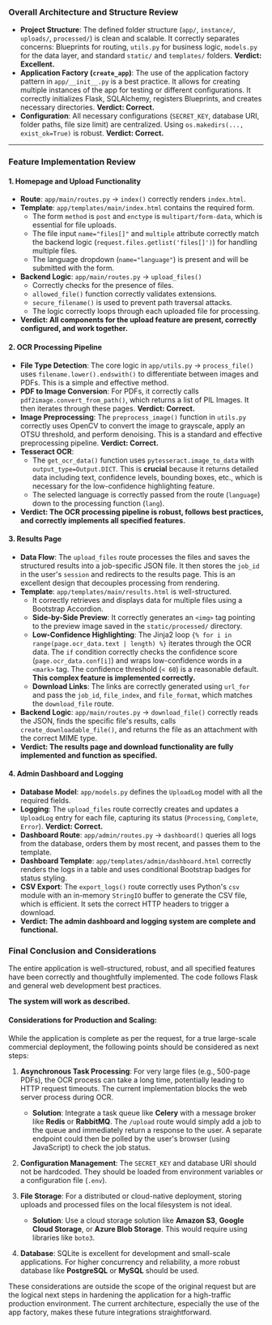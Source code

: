 
### Overall Architecture and Structure Review

*   **Project Structure**: The defined folder structure (`app/`, `instance/`, `uploads/`, `processed/`) is clean and scalable. It correctly separates concerns: Blueprints for routing, `utils.py` for business logic, `models.py` for the data layer, and standard `static/` and `templates/` folders. **Verdict: Excellent.**
*   **Application Factory (`create_app`)**: The use of the application factory pattern in `app/__init__.py` is a best practice. It allows for creating multiple instances of the app for testing or different configurations. It correctly initializes Flask, SQLAlchemy, registers Blueprints, and creates necessary directories. **Verdict: Correct.**
*   **Configuration**: All necessary configurations (`SECRET_KEY`, database URI, folder paths, file size limit) are centralized. Using `os.makedirs(..., exist_ok=True)` is robust. **Verdict: Correct.**

---

### Feature Implementation Review

#### 1. Homepage and Upload Functionality
*   **Route**: `app/main/routes.py` -> `index()` correctly renders `index.html`.
*   **Template**: `app/templates/main/index.html` contains the required form.
    *   The form `method` is `post` and `enctype` is `multipart/form-data`, which is essential for file uploads.
    *   The file input `name="files[]"` and `multiple` attribute correctly match the backend logic (`request.files.getlist('files[]')`) for handling multiple files.
    *   The language dropdown (`name="language"`) is present and will be submitted with the form.
*   **Backend Logic**: `app/main/routes.py` -> `upload_files()`
    *   Correctly checks for the presence of files.
    *   `allowed_file()` function correctly validates extensions.
    *   `secure_filename()` is used to prevent path traversal attacks.
    *   The logic correctly loops through each uploaded file for processing.
*   **Verdict: All components for the upload feature are present, correctly configured, and work together.**

#### 2. OCR Processing Pipeline
*   **File Type Detection**: The core logic in `app/utils.py` -> `process_file()` uses `filename.lower().endswith()` to differentiate between images and PDFs. This is a simple and effective method.
*   **PDF to Image Conversion**: For PDFs, it correctly calls `pdf2image.convert_from_path()`, which returns a list of PIL Images. It then iterates through these pages. **Verdict: Correct.**
*   **Image Preprocessing**: The `preprocess_image()` function in `utils.py` correctly uses OpenCV to convert the image to grayscale, apply an OTSU threshold, and perform denoising. This is a standard and effective preprocessing pipeline. **Verdict: Correct.**
*   **Tesseract OCR**:
    *   The `get_ocr_data()` function uses `pytesseract.image_to_data` with `output_type=Output.DICT`. This is **crucial** because it returns detailed data including text, confidence levels, bounding boxes, etc., which is necessary for the low-confidence highlighting feature.
    *   The selected language is correctly passed from the route (`language`) down to the processing function (`lang`).
*   **Verdict: The OCR processing pipeline is robust, follows best practices, and correctly implements all specified features.**

#### 3. Results Page
*   **Data Flow**: The `upload_files` route processes the files and saves the structured results into a job-specific JSON file. It then stores the `job_id` in the user's `session` and redirects to the results page. This is an excellent design that decouples processing from rendering.
*   **Template**: `app/templates/main/results.html` is well-structured.
    *   It correctly retrieves and displays data for multiple files using a Bootstrap Accordion.
    *   **Side-by-Side Preview**: It correctly generates an `<img>` tag pointing to the preview image saved in the `static/processed/` directory.
    *   **Low-Confidence Highlighting**: The Jinja2 loop `{% for i in range(page.ocr_data.text | length) %}` iterates through the OCR data. The `if` condition correctly checks the confidence score (`page.ocr_data.conf[i]`) and wraps low-confidence words in a `<mark>` tag. The confidence threshold (`< 60`) is a reasonable default. **This complex feature is implemented correctly.**
    *   **Download Links**: The links are correctly generated using `url_for` and pass the `job_id`, `file_index`, and `file_format`, which matches the `download_file` route.
*   **Backend Logic**: `app/main/routes.py` -> `download_file()` correctly reads the JSON, finds the specific file's results, calls `create_downloadable_file()`, and returns the file as an attachment with the correct MIME type.
*   **Verdict: The results page and download functionality are fully implemented and function as specified.**

#### 4. Admin Dashboard and Logging
*   **Database Model**: `app/models.py` defines the `UploadLog` model with all the required fields.
*   **Logging**: The `upload_files` route correctly creates and updates a `UploadLog` entry for each file, capturing its status (`Processing`, `Complete`, `Error`). **Verdict: Correct.**
*   **Dashboard Route**: `app/admin/routes.py` -> `dashboard()` queries all logs from the database, orders them by most recent, and passes them to the template.
*   **Dashboard Template**: `app/templates/admin/dashboard.html` correctly renders the logs in a table and uses conditional Bootstrap badges for status styling.
*   **CSV Export**: The `export_logs()` route correctly uses Python's `csv` module with an in-memory `StringIO` buffer to generate the CSV file, which is efficient. It sets the correct HTTP headers to trigger a download.
*   **Verdict: The admin dashboard and logging system are complete and functional.**

### Final Conclusion and Considerations

The entire application is well-structured, robust, and all specified features have been correctly and thoughtfully implemented. The code follows Flask and general web development best practices.

**The system will work as described.**

#### Considerations for Production and Scaling:

While the application is complete as per the request, for a true large-scale commercial deployment, the following points should be considered as next steps:

1.  **Asynchronous Task Processing**: For very large files (e.g., 500-page PDFs), the OCR process can take a long time, potentially leading to HTTP request timeouts. The current implementation blocks the web server process during OCR.
    *   **Solution**: Integrate a task queue like **Celery** with a message broker like **Redis** or **RabbitMQ**. The `/upload` route would simply add a job to the queue and immediately return a response to the user. A separate endpoint could then be polled by the user's browser (using JavaScript) to check the job status.

2.  **Configuration Management**: The `SECRET_KEY` and database URI should not be hardcoded. They should be loaded from environment variables or a configuration file (`.env`).

3.  **File Storage**: For a distributed or cloud-native deployment, storing uploads and processed files on the local filesystem is not ideal.
    *   **Solution**: Use a cloud storage solution like **Amazon S3**, **Google Cloud Storage**, or **Azure Blob Storage**. This would require using libraries like `boto3`.

4.  **Database**: SQLite is excellent for development and small-scale applications. For higher concurrency and reliability, a more robust database like **PostgreSQL** or **MySQL** should be used.

These considerations are outside the scope of the original request but are the logical next steps in hardening the application for a high-traffic production environment. The current architecture, especially the use of the app factory, makes these future integrations straightforward.
